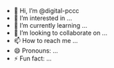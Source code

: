 - 👋 Hi, I’m @digital-pccc
- 👀 I’m interested in ...
- 🌱 I’m currently learning ...
- 💞️ I’m looking to collaborate on ...
- 📫 How to reach me ...
- 😄 Pronouns: ...
- ⚡ Fun fact: ...

<!---
digital-pccc/digital-pccc is a ✨ special ✨ repository because its `README.md` (this file) appears on your GitHub profile.
You can click the Preview link to take a look at your changes.
--->
